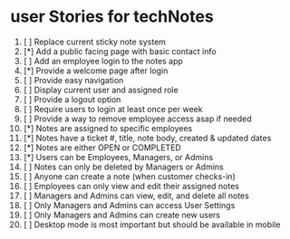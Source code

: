  # user Stories for techNotes

1. [ ] Replace current sticky note system
2. [*] Add a public facing page with basic contact info 
3. [ ] Add an employee login to the notes app 
4. [*] Provide a welcome page after login 
5. [ ] Provide easy navigation
6. [ ] Display current user and assigned role 
7. [ ] Provide a logout option 
8. [ ] Require users to login at least once per week
9. [ ] Provide a way to remove employee access asap if needed 
10. [*] Notes are assigned to specific employees 
11. [*] Notes have a ticket #, title, note body, created & updated dates
12. [*] Notes are either OPEN or COMPLETED 
13. [*] Users can be Employees, Managers, or Admins 
14. [ ] Notes can only be deleted by Managers or Admins 
15. [ ] Anyone can create a note (when customer checks-in)
16. [ ] Employees can only view and edit their assigned notes  
17. [ ] Managers and Admins can view, edit, and delete all notes 
18. [ ] Only Managers and Admins can access User Settings 
19. [ ] Only Managers and Admins can create new users 
20. [ ] Desktop mode is most important but should be available in mobile 